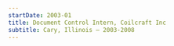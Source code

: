 ```yaml
---
startDate: 2003-01
title: Document Control Intern, Coilcraft Inc
subtitle: Cary, Illinois — 2003-2008
---
```

